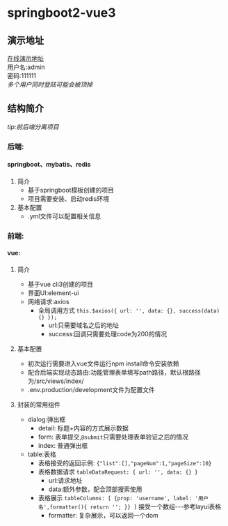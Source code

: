 # springboot2-vue3

## 演示地址
[在线演示地址](http://39.96.52.201/)    
用户名:admin  
密码:111111  
*多个用户同时登陆可能会被顶掉*

## 结构简介
*tip:前后端分离项目*

### 后端:
#### springboot、mybatis、redis
1. 简介
    * 基于springboot模板创建的项目
    * 项目需要安装、启动redis环境
2. 基本配置
    * .yml文件可以配置相关信息

### 前端:
#### vue:
1. 简介
    * 基于vue cli3创建的项目
    * 界面UI:element-ui
    * 网络请求:axios
        * 全局调用方式 `this.$axios({
                          url: '',
                          data: {},
                          success(data) {}
                     });`
            * url:只需要域名之后的地址
            * success:回调只需要处理code为200的情况

2. 基本配置
    * 初次运行需要进入vue文件运行npm install命令安装依赖
    * 配合后端实现动态路由:功能管理表单填写path路径，默认根路径为/src/views/index/
    * .env.production/development文件为配置文件
                     
3. 封装的常用组件
    * dialog:弹出框  
        * detail: 标题+内容的方式展示数据
        * form: 表单提交,`@submit`只需要处理表单验证之后的情况
        * index: 普通弹出框
    * table:表格
        * 表格接受的返回示例: `{"list":[],"pageNum":1,"pageSize":10}`
        * 表格数据请求 `tableDataRequest: {
                                      url: '',
                                      data: {}
                        }`
            * url:请求地址
            * data:额外参数，配合顶部搜索使用
        * 表格展示 `tableColumns: [
                         {prop: 'username', label: '用户名',formatter(){
                               return '';
                         }}
                    ]` 接受一个数组---参考layui表格
            * formatter: 复杂展示，可以返回一个dom
